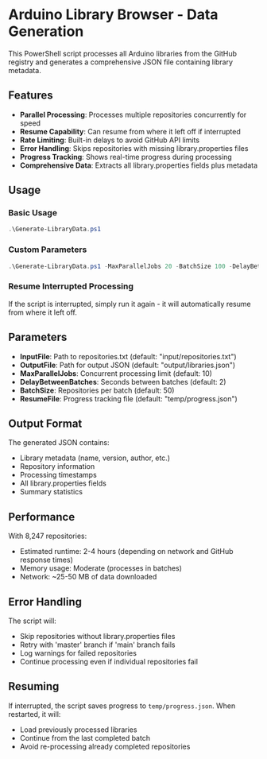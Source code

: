 # Arduino Library Browser - Data Generation

This PowerShell script processes all Arduino libraries from the GitHub registry and generates a comprehensive JSON file containing library metadata.

## Features

- **Parallel Processing**: Processes multiple repositories concurrently for speed
- **Resume Capability**: Can resume from where it left off if interrupted
- **Rate Limiting**: Built-in delays to avoid GitHub API limits
- **Error Handling**: Skips repositories with missing library.properties files
- **Progress Tracking**: Shows real-time progress during processing
- **Comprehensive Data**: Extracts all library.properties fields plus metadata

## Usage

### Basic Usage
```powershell
.\Generate-LibraryData.ps1
```

### Custom Parameters
```powershell
.\Generate-LibraryData.ps1 -MaxParallelJobs 20 -BatchSize 100 -DelayBetweenBatches 1
```

### Resume Interrupted Processing
If the script is interrupted, simply run it again - it will automatically resume from where it left off.

## Parameters

- **InputFile**: Path to repositories.txt (default: "input/repositories.txt")
- **OutputFile**: Path for output JSON (default: "output/libraries.json") 
- **MaxParallelJobs**: Concurrent processing limit (default: 10)
- **DelayBetweenBatches**: Seconds between batches (default: 2)
- **BatchSize**: Repositories per batch (default: 50)
- **ResumeFile**: Progress tracking file (default: "temp/progress.json")

## Output Format

The generated JSON contains:
- Library metadata (name, version, author, etc.)
- Repository information
- Processing timestamps
- All library.properties fields
- Summary statistics

## Performance

With 8,247 repositories:
- Estimated runtime: 2-4 hours (depending on network and GitHub response times)
- Memory usage: Moderate (processes in batches)
- Network: ~25-50 MB of data downloaded

## Error Handling

The script will:
- Skip repositories without library.properties files
- Retry with 'master' branch if 'main' branch fails
- Log warnings for failed repositories
- Continue processing even if individual repositories fail

## Resuming

If interrupted, the script saves progress to `temp/progress.json`. When restarted, it will:
- Load previously processed libraries
- Continue from the last completed batch
- Avoid re-processing already completed repositories
